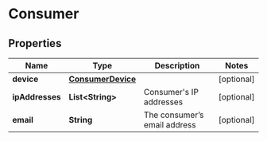 
# Consumer

## Properties
Name | Type | Description | Notes
------------ | ------------- | ------------- | -------------
**device** | [**ConsumerDevice**](ConsumerDevice.md) |  |  [optional]
**ipAddresses** | **List&lt;String&gt;** | Consumer&#39;s IP addresses |  [optional]
**email** | **String** | The consumer’s email address |  [optional]



